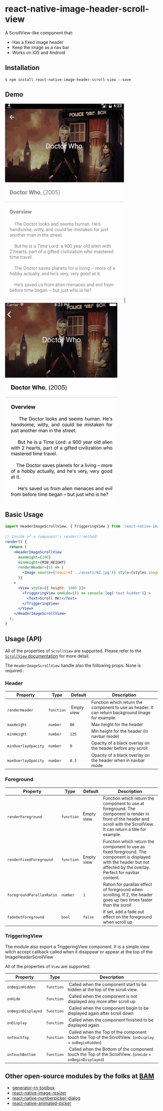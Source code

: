 # react-native-image-header-scroll-view

A ScrollView-like component that:
 - Has a fixed image header
 - Keep the image as a nav bar
 - Works on iOS and Android

## Installation

```
$ npm install react-native-image-header-scroll-view --save
```

## Demo

![react-native-image-header-scroll-view demo android](./readmeAssets/demoAndroid.gif)|![react-native-image-header-scroll-view demo ios](./readmeAssets/demoIos.gif)

## Basic Usage 

```jsx
import HeaderImageScrollView, { TriggeringView } from 'react-native-image-header-scroll-view';

// Inside of a component's render() method:
render() {
  return (
    <HeaderImageScrollView
      maxHeight={200}
      minHeight={MIN_HEIGHT}
      renderHeader={() => (
        <Image source={require('../assets/NZ.jpg')} style={styles.image} />
      )}
    >
      <View style={{ height: 1000 }}>
        <TriggeringView onHide={() => console.log('text hidden')} >
          <Text>Scroll Me!</Text>
        </TriggeringView>
      </View>
    </HeaderImageScrollView>
  );
}
```

## Usage (API)

All of the properties of `ScrollView` are supported. Please refer to the
[`ScrollView` documentation](https://facebook.github.io/react-native/docs/scrollview.html) for more detail.

The `HeaderImageScrollView` handle also the following props. None is required :

### Header
| Property | Type | Default | Description |
| -------- | ---- | ------- | ----------- |
| `renderHeader` | `function` | Empty view | Function which return the component to use as header. It can return background image for example. |
| `maxHeight` | `number` | `80` | Max height for the header |
| `minHeight` | `number` | `125` | Min height for the header (in navbar mode) |
| `minOverlayOpacity` | `number` | `0` | Opacity of a black overlay on the header before any scroll |
| `maxOverlayOpacity` | `number` | `0.3` | Opacity of a black overlay on the header when in navbar mode |


### Foreground

| Property | Type | Default | Description |
| -------- | ---- | ------- | ----------- |
| `renderForeground` | `function` | Empty view | Function which return the component to use at foreground. The component is render in front of the header and scroll with the ScrollView. It can return a title for example.|
| `renderFixedForeground` | `function` | Empty view | Function which return the component to use as fixed foreground. The component is displayed with the header but not affected by the overlay. Perfect for navbar content.|
| `foregroundParallaxRatio` | `number` | `1` | Ration for parallax effect of foreground when scrolling. If 2, the header goes up two times faster than the scroll |
| `fadeOutForeground` | `bool` | `false` | If set, add a fade out effect on the foreground when scroll up |


### TriggeringView

The module also export a TriggeringView component. It is a simple view witch accept callback called when it disappear
or appear at the top of the ImageHeaderScrollView

All of the properties of `View` are supported.


| Property | Type | Description |
| -------- | ---- | ----------- |
| `onBeginHidden` | `function` | Called when the component start to be hidden at the top of the scroll view. |
| `onHide` | `function` | Called when the component is not displayed any more after scroll up |
| `onBeginDisplayed` | `function` | Called when the component begin to be displayed again after scroll down |
| `onDisplay` | `function` | Called when the component finished to be displayed again. |
| `onTouchTop` | `function` | Called when the Top of the component touch the Top of the ScrollView. (`onDisplay` + `onBeginHidden`) |
| `onTouchBottom` | `function` | Called when the Bottom of the component touch the Top of the ScrollView. (`onHide` + `onBeginDisplayed`) |


## Other open-source modules by the folks at [BAM](http://github.com/bamlab)

 * [generator-rn-toolbox](https://github.com/bamlab/generator-rn-toolbox)
 * [react-native-image-resizer](https://github.com/bamlab/react-native-image-resizer)
 * [react-native-numberpicker-dialog](https://github.com/bamlab/react-native-numberpicker-dialog)
 * [react-native-animated-picker](https://github.com/bamlab/react-native-animated-picker)
